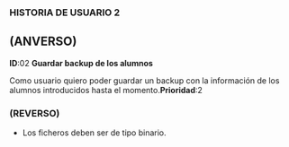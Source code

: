 ### HISTORIA DE USUARIO 2

## (ANVERSO)

**ID**:02 **Guardar backup de los alumnos**

>
Como usuario quiero poder guardar un backup con la información de los alumnos introducidos hasta el momento.**Prioridad**:2

### (REVERSO)

>
* Los ficheros deben ser de tipo binario.

